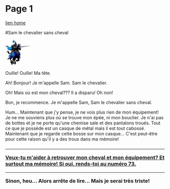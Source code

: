 # Page 1

[lien home](/)


#Sam le chevalier sans cheval

<img src="../images/chevalier.png"  height="80" width="80"> 

<p>Ouille! Ouille! Ma tête.<p>Ah! Bonjour! Je m'appelle Sam. Sam le chevalier. <p>Oh! Mais où est mon cheval??? Il a disparu! Oh non! <p>Bon, je recommence. Je m'appelle Sam, Sam le chevalier sans cheval.<p>Hum... Maintenant que j'y pense, je ne vois plus rien de mon équipement! Je ne me souviens plus où se trouve mon épée, ni mon bouclier. Je n'ai pas de bottes et je ne porte qu'une chemise sale et des pantalons troués. Tout ce que je possède est un casque de métal mais il est tout cabossé. Maintenant que je regarde cette bosse sur mon casque... C'est peut-être pour cette raison qu'il y a des trous dans ma mémoire!</p>
<h3>
<hr><a  href="73.html">Veux-tu m'aider à retrouver mon cheval et mon équipement? Et surtout ma mémoire! Si oui, rends-toi au numéro 73.</a>
<hr>Sinon, heu... Alors arrête de lire... Mais je serai très triste! 
</h3></td></tr></table></center></td></tr></table></center>
